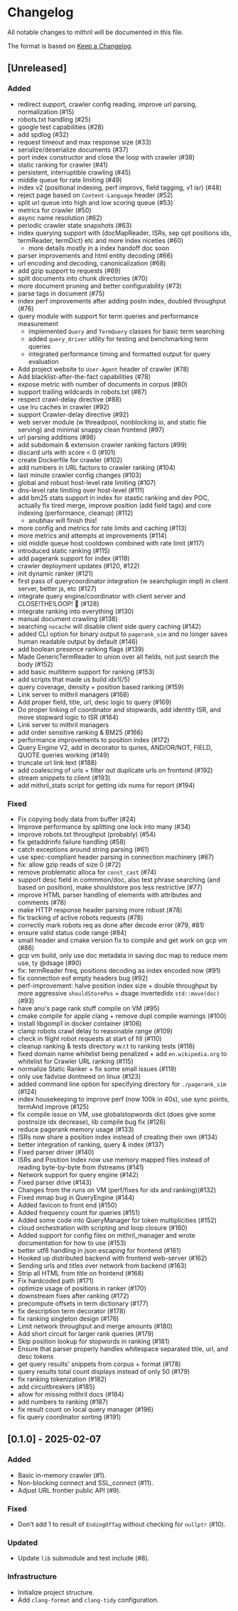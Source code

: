 # Changelog

All notable changes to mithril will be documented in this file.

The format is based on [Keep a Changelog](https://keepachangelog.com/en/1.1.0/).

## [Unreleased]

### Added

- redirect support, crawler config reading, improve url parsing, normalization (#15)
- robots.txt handling (#25)
- google test capabilities (#28)
- add spdlog (#32)
- request timeout and max response size (#33)
- serialize/deserialize documents (#37)
- port index constructor and close the loop with crawler (#38)
- static ranking for crawler (#41)
- persistent, interruptible crawling (#45)
- middle queue for rate limiting (#49)
- index v2 (positional indexing, perf improvs, field tagging, v1 isr) (#48)
- reject page based on `Content-Language` header (#52)
- split url queue into high and low scoring queue (#53)
- metrics for crawler (#50)
- async name resolution (#62)
- periodic crawler state snapshots (#63)
- index querying support with (docMapReader, ISRs, sep opt positions idx, termReader, termDict) etc and more index niceties (#60)
  - more details mostly in a index handoff doc soon
- parser improvements and html entity decoding (#66)
- url encoding and decoding, canonicalization (#68)
- add gzip support to requests (#69)
- split documents into chunk directories (#70)
- more document pruning and better configurability (#73)
- parse <meta> tags in document (#75)
- index perf improvements after adding postn index, doubled throughput (#76)
- query module with support for term queries and performance measurement
  - implemented `Query` and `TermQuery` classes for basic term searching
  - added `query_driver` utility for testing and benchmarking term queries
  - integrated performance timing and formatted output for query evaluation
- Add project website to `User-Agent` header of crawler (#78)
- Add blacklist-after-the-fact capabilities (#78)
- expose metric with number of documents in corpus (#80)
- support trailing wildcards in robots.txt (#87)
- respect crawl-delay directive (#88)
- use lru caches in crawler (#92)
- support Crawler-delay directive (#92)
- web server module (w threadpool, nonblocking io, and static file serving) and minimal snappy clean frontend (#97)
- url parsing additions (#98)
- add subdomain & extension crawler ranking factors (#99)
- discard urls with score < 0 (#101)
- create Dockerfile for crawler (#102)
- add numbers in URL factors to crawler ranking (#104)
- last minute crawler config changes (#103)
- global and robust host-level rate limiting (#107)
- dns-level rate limiting over host-level (#111)
- add bm25 stats support in index for stastic ranking and dev POC, actually fix tired merge, improve position (add field tags) and core indexing (performance, cleanup) (#112)
  - anubhav will finish this!
- more config and metrics for rate limits and caching (#113)
- more metrics and attempts at improvements (#114)
- old middle queue host cooldown combined with rate limit (#117)
- introduced static ranking (#115)
- add pagerank support for index (#118)
- crawler deployment updates (#120, #122)
- init dynamic ranker (#121)
- first pass of querycoordinator integration (w searchplugin impl) in client server, better js, etc (#127)
- integrate query engine/coordinator with client server and CLOSE!THE!LOOP! 🥳 (#128)
- integrate ranking into everything (#130)
- manual document crawling (#138)
- searching `nocache` will disable client side query caching (#142)
- added CLI option for binary output to `pagerank_sim` and no longer saves human readable output by default (#146)
- add boolean presence ranking flags (#139)
- Made GenericTermReader to union over all fields, not just search the body (#152)
- add basic multiterm support for ranking (#153)
- add scripts that made us build idx1(/5)
- query coverage, density + position based ranking (#159)
- Link server to mithril managers (#168)
- Add proper field, title, url, desc logic to query (#169)
- Do proper linking of coordinator and stopwards, add identity ISR, and move stopward logic to ISR (#164)
- Link server to mithril managers
- add order sensitive ranking & BM25 (#166)
- performance improvements to position index (#172)
- Query Engine V2, add in decorator to quries, AND/OR/NOT, FIELD, QUOTE queries working (#149)
- truncate url link text (#188)
- add coalescing of urls + filter out duplicate urls on frontend (#192)
- stream snippets to client (#193)
- add mithril_stats script for getting idx nums for report (#194)

### Fixed

- Fix copying body data from buffer (#24)
- Improve performance by splitting one lock into many (#34)
- improve robots.txt throughput (probably) (#54)
- fix getaddrinfo failure handling (#58)
- catch exceptions around string parsing (#61)
- use spec-compliant header parsing in connection machinery (#67)
- fix: allow gzip reads of size 0 (#72)
- remove problematic alloca for `const_cast` (#74)
- support desc field in commmon/doc, also test phrase searching (and based on position), make shouldstore pos less restrictive (#77)
- improve HTML parser handling of elements with attributes and comments (#78)
- make HTTP response header parsing more robust (#78)
- fix tracking of active robots requests (#78)
- correctly mark robots req as done after decode error (#79, #81)
- ensure valid status code range (#84)
- small header and cmake version fix to compile and get work on gcp vm (#86)
- gcp vm build, only use doc metadata in saving doc map to reduce mem use, ty @dsage (#90)
- fix: termReader freq, positions decoding as index encoded now (#91)
- fix connection eof empty headers bug (#92)
- perf-improvement: halve position index size + double throughput by more aggressive `shouldStorePos` + dsage invertedIdx `std::move(doc)` (#93)
- have anu's page rank stuff compile on VM (#95)
- cmake compile for apple clang + remove dupl compile warnings (#100)
- install libgomp1 in docker container (#106)
- clamp robots crawl delay to reasonable range (#109)
- check in flight robot requests at start of fill (#110)
- cleanup ranking & tests directory w.r.t to ranking tests (#116)
- fixed domain name whitelist being penalized + add `en.wikipedia.org` to whitelist for Crawler URL ranking (#115)
- normalize Static Ranker + fix some small issues (#119)
- only use fadvise dontneed on linux (#123)
- added command line option for specifying directory for `./pagerank_sim` (#124)
- index housekeeping to improve perf (now 100k in 40s), use sync points, termAnd improve (#125)
- fix compile issue on VM, use globalstopwords dict (does give some postnsize idx decrease), lib compile bug fix (#126)
- reduce pagerank memory usage (#133)
- ISRs now share a position index instead of creating their own (#134)
- better integration of ranking, query & index (#137)
- Fixed parser driver (#140)
- ISRs and Position Index now use memory mapped files instead of reading byte-by-byte from ifstreams (#141)
- Network support for query engine (#142)
- Fixed parser drive (#143)
- Changes from the runs on VM (perf/fixes for idx and ranking)(#132)
- Fixed mmap bug in QueryEngine (#144)
- Added favicon to front end (#150)
- Added frequency count for queries (#151)
- Added some code into QueryManager for token multiplicities (#152)
- cloud orchestration with scripting and loop closure (#160)
- Added support for config files on mithril_manager and wrote documentation for how to use (#153)
- better utf8 handling in json escaping for frontend (#161)
- Hooked up distributed backend with frontend web-server (#162)
- Sending urls and titles over network from backend (#163)
- Strip all HTML from title on frontend (#168)
- Fix hardcoded path (#171)
- optimize usage of positions in ranker (#170)
- downstream fixes after ranking (#172)
- precompute offsets in term dictionary (#177)
- fix description term decorator (#178)
- fix ranking singleton design (#176)
- Limit network throughput and merge amounts (#180)
- Add short circuit for larger rank queries (#179)
- Skip position lookup for stopwords in ranking (#181)
- Ensure that parser properly handles whitespace separated title, url, and desc tokens
- get query results' snippets from corpus + format (#178)
- query results total count displays instead of only 50 (#179)
- fix ranking tokenization (#182)
- add circuitbreakers (#185)
- allow for missing mithril docs (#184)
- add numbers to ranking (#187)
- fix result count on local query manager (#196)
- fix query coordinator sorting (#191)

## [0.1.0] - 2025-02-07

### Added

- Basic in-memory crawler (#1).
- Non-blocking connect and SSL_connect (#11).
- Adjust URL frontier public API (#9).

### Fixed

- Don't add 1 to result of `EndingOfTag` without checking for `nullptr` (#10).

### Updated

- Update `lib` submodule and test include (#8).

### Infrastructure

- Initialize project structure.
- Add `clang-format` and `clang-tidy` configuration.
